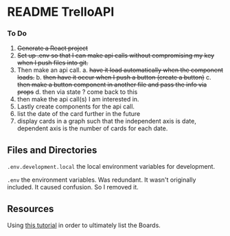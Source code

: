 # README TrelloAPI

### To Do
1. ~~Generate a React project~~
2. ~~Set up .env so that I can make api calls without compromising my key when I push files into git.~~
3. Then make an api call.
  a. ~~have it load automatically when the component loads.~~
  b. ~~then have it occur when I push a button (create a button)~~
  c. ~~then make a button component in another file and pass the info via props~~
  d. then via state ? come back to this
4. then make the api call(s) I am interested in.
5. Lastly create components for the api call.
6. list the date of the card further in the future
7. display cards in a graph such that the independent axis is date, dependent axis is the number of cards for each date.

## Files and Directories
`.env.development.local` the local environment variables for development.

`.env` the environment variables. Was redundant. It wasn't originally included. It caused confusion. So I removed it.

## Resources
Using [this tutorial](https://github.com/JamieBort/LearningDirectory/tree/master/JavaScript/Frameworks/React/contacts-manager) in order to ultimately list the Boards.